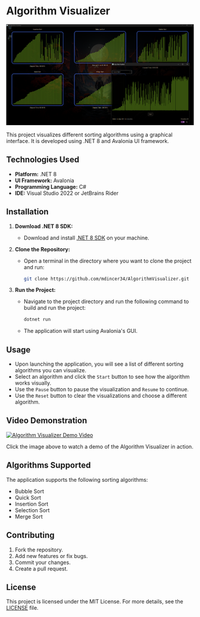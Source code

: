 # Algorithm Visualizer

![Algorithm Visualizer Screenshot](screenshot.png)

This project visualizes different sorting algorithms using a graphical interface. It is developed using .NET 8 and Avalonia UI framework.

## Technologies Used

- **Platform:** .NET 8
- **UI Framework:** Avalonia
- **Programming Language:** C#
- **IDE:** Visual Studio 2022 or JetBrains Rider

## Installation

1. **Download .NET 8 SDK:**
   - Download and install [.NET 8 SDK](https://dotnet.microsoft.com/download/dotnet/8.0) on your machine.

2. **Clone the Repository:**
   - Open a terminal in the directory where you want to clone the project and run:
     ```bash
     git clone https://github.com/mdincer34/AlgorithmVisualizer.git
     ```

3. **Run the Project:**
   - Navigate to the project directory and run the following command to build and run the project:
     ```bash
     dotnet run
     ```
   - The application will start using Avalonia's GUI.

## Usage

- Upon launching the application, you will see a list of different sorting algorithms you can visualize.
- Select an algorithm and click the `Start` button to see how the algorithm works visually.
- Use the `Pause` button to pause the visualization and `Resume` to continue.
- Use the `Reset` button to clear the visualizations and choose a different algorithm.

## Video Demonstration

[![Algorithm Visualizer Demo Video](https://img.youtube.com/vi/j2KCeqPmD_g/0.jpg)](https://www.youtube.com/watch?v=j2KCeqPmD_g)

Click the image above to watch a demo of the Algorithm Visualizer in action.

## Algorithms Supported

The application supports the following sorting algorithms:

- Bubble Sort
- Quick Sort
- Insertion Sort
- Selection Sort
- Merge Sort

## Contributing

1. Fork the repository.
2. Add new features or fix bugs.
3. Commit your changes.
4. Create a pull request.

## License

This project is licensed under the MIT License. For more details, see the [LICENSE](LICENSE.txt) file.

